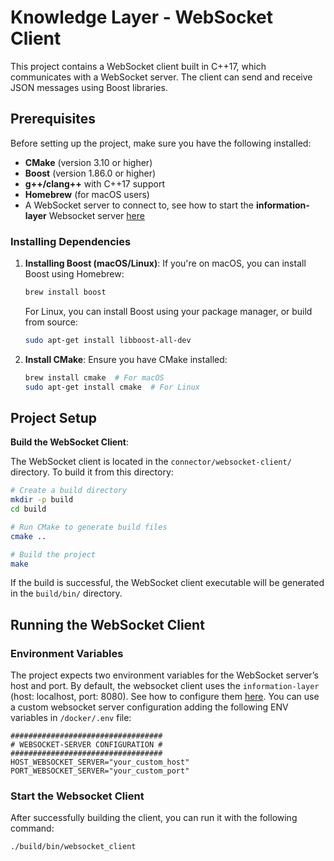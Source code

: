 # Knowledge Layer - WebSocket Client

This project contains a WebSocket client built in C++17, which communicates with a WebSocket server. The client can send and receive JSON messages using Boost libraries.

## Prerequisites

Before setting up the project, make sure you have the following installed:

- **CMake** (version 3.10 or higher)
- **Boost** (version 1.86.0 or higher)
- **g++/clang++** with C++17 support
- **Homebrew** (for macOS users)
- A WebSocket server to connect to, see how to start the **information-layer** Websocket server [here](../information-layer/README.md)
  
### Installing Dependencies

1. **Installing Boost (macOS/Linux)**:
   If you're on macOS, you can install Boost using Homebrew:

   ```bash
   brew install boost
   ```

   For Linux, you can install Boost using your package manager, or build from source:
   
   ```bash
   sudo apt-get install libboost-all-dev
   ```

2. **Install CMake**:
   Ensure you have CMake installed:

   ```bash
   brew install cmake  # For macOS
   sudo apt-get install cmake  # For Linux
   ```

## Project Setup

**Build the WebSocket Client**:

   The WebSocket client is located in the `connector/websocket-client/` directory. To build it from this directory:

   ```bash
   # Create a build directory
   mkdir -p build
   cd build

   # Run CMake to generate build files
   cmake ..

   # Build the project
   make
   ```

   If the build is successful, the WebSocket client executable will be generated in the `build/bin/` directory.

## Running the WebSocket Client

### Environment Variables

The project expects two environment variables for the WebSocket server’s host and port. By default, the websocket client uses the `information-layer` (host: localhost, port: 8080). See how to configure them [here](../information-layer/README.md). You can use a custom websocket server configuration adding the following ENV variables in `/docker/.env` file:

```text
##################################
# WEBSOCKET-SERVER CONFIGURATION #
##################################
HOST_WEBSOCKET_SERVER="your_custom_host"
PORT_WEBSOCKET_SERVER="your_custom_port"
```

### Start the Websocket Client
After successfully building the client, you can run it with the following command:

```bash
./build/bin/websocket_client
```
